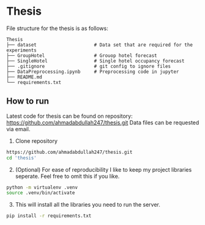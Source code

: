 # Thesis
File structure for the thesis is as follows:

    Thesis
    ├── dataset                     # Data set that are required for the experiments
    ├── GroupHotel                  # Grouop hotel forecast
    ├── SingleHotel                 # Single hotel occupancy forecast 
    ├── .gitignore                  # git config to ignore files
    ├── DataPreprocessing.ipynb     # Preprocessing code in jupyter
    ├── README.md                   
    └── requirements.txt

## How to run
Latest code for thesis can be found on repository: https://github.com/ahmadabdullah247/thesis.git
Data files can be requested via email.

1. Clone repository
```bash
https://github.com/ahmadabdullah247/thesis.git
cd 'thesis'
```
2. (Optional) For ease of reproducibility I like to keep my project libraries seperate. Feel free to omit this if you like. 
```bash
python -m virtualenv .venv
source .venv/bin/activate
```
3. This will install all the libraries you need to run the server.
```bash
pip install -r requirements.txt
```
